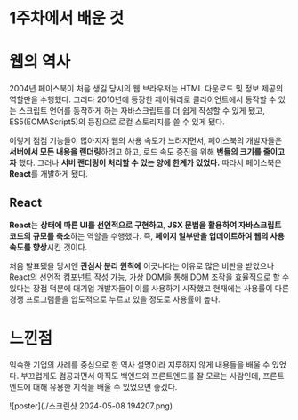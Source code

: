 1주차에서 배운 것
==============
# 웹의 역사
2004년 페이스북이 처음 생길 당시의 웹 브라우저는 HTML 다운로드 및 정보 제공의 역할만을 수행했다. 그러다 2010년에 등장한 제이쿼리로 클라이언트에서 동작할 수 있는 스크립트 언어를 동작하게 하는 자바스크립트를 더 쉽게 작성할 수 있게 됐고, ES5(ECMAScript5)의 등장으로 로컬 스토리지를 쓸 수 있게 됐다.

이렇게 점점 기능들이 많아지자 웹의 사용 속도가 느려지면서, 페이스북의 개발자들은 **서버에서 모든 내용을 랜더링**하려고 하고, 로드 속도 증진을 위해 **번들의 크기를 줄이고자** 했다. 그러나 **서버 랜더링이 처리할 수 있는 양에 한계가 있었다.** 따라서 페이스북은 **React**를 개발하게 됐다.

## React
 **React**는 **상태에 따른 UI를 선언적으로 구현하고**, **JSX 문법을 활용하여 자바스크립트 코드의 규모를 축소**하는 역할을 수행했다. 즉, **페이지 일부만을 업데이트하여 웹의 사용 속도를 향상**시킨 것이다.

 처음 발표됐을 당시엔 **관심사 분리 원칙에** 어긋나다는 이유로 많은 비판을 받았으나 React의 선언적 컴포넌트 작성 가능, 가상 DOM을 통해 DOM 조작을 효율적으로 할 수 있다는 장점 덕분에 대기업 개발자들이 이를 사용하기 시작했고 현재에는 사용률이 다른 경쟁 프로그램들을 압도적으로 누르고 있을 정도로 사용률이 높다.

 # 느낀점
 익숙한 기업의 사례를 중심으로 한 역사 설명이라 지루하지 않게 내용들을 배울 수 있었다. 부끄럽게도 컴공과면서 아직도 백엔드와 프론트엔드를 잘 모르는 사람인데, 프론트엔드에 대해 유용한 지식을 배울 수 있었으면 좋겠다.

 ![poster](./스크린샷 2024-05-08 194207.png)